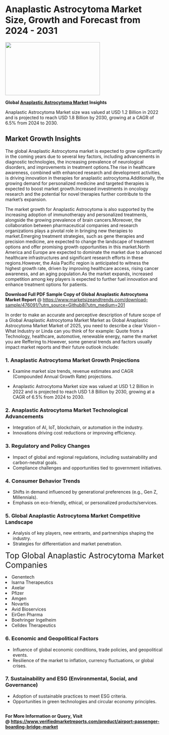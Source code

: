 <H1>Anaplastic Astrocytoma Market Size, Growth and Forecast from 2024 - 2031</H1><img class="aligncenter size-medium wp-image-584254" src="https://thirdeyenews.in/wp-content/uploads/2024/09/Global-Market-Research-300x168.jpeg" alt="" width="300" height="168" /><p><strong>Global&nbsp;<a href="https://www.marketsizeandtrends.com/download-sample/476091/?utm_source=Github8j?utm_medium=201">Anaplastic Astrocytoma Market</a> Insights</strong></p><p>Anaplastic Astrocytoma Market size was valued at USD 1.2 Billion in 2022 and is projected to reach USD 1.8 Billion by 2030, growing at a CAGR of 6.5% from 2024 to 2030.</p><p><h2>Market Growth Insights</h2> <p>The global Anaplastic Astrocytoma market is expected to grow significantly in the coming years due to several key factors, including advancements in diagnostic technologies, the increasing prevalence of neurological disorders, and improvements in treatment options.The rise in healthcare awareness, combined with enhanced research and development activities, is driving innovation in therapies for anaplastic astrocytoma.Additionally, the growing demand for personalized medicine and targeted therapies is expected to boost market growth.Increased investments in oncology research and the potential for novel therapies further contribute to the market’s expansion.</p> <p>The market growth for Anaplastic Astrocytoma is also supported by the increasing adoption of immunotherapy and personalized treatments, alongside the growing prevalence of brain cancers.Moreover, the collaboration between pharmaceutical companies and research organizations plays a pivotal role in bringing new therapies to market.Emerging treatment strategies, such as gene therapies and precision medicine, are expected to change the landscape of treatment options and offer promising growth opportunities in this market.North America and Europe are expected to dominate the market due to advanced healthcare infrastructures and significant research efforts in these regions.However, the Asia Pacific region is anticipated to witness the highest growth rate, driven by improving healthcare access, rising cancer awareness, and an aging population.As the market expands, increased competition among key players is expected to further fuel innovation and enhance treatment options for patients.</p> <p><span class=""><strong>Download Full PDF Sample Copy of Global Anaplastic Astrocytoma Market Report</strong> @ <a href="https://www.marketsizeandtrends.com/download-sample/476091/?utm_source=Github8j?utm_medium=201" target="_blank">https://www.marketsizeandtrends.com/download-sample/476091/?utm_source=Github8j?utm_medium=201</a></span></p><p>In order to make an accurate and perceptive description of future scope of a Global&nbsp;Anaplastic Astrocytoma Market Market as Global&nbsp;Anaplastic Astrocytoma Market Market of 2025, you need to describe a clear Vision &ndash; What Industry or Linda can you think of for example: Quote from a Technology, healthcare, automotive, renewable energy, name the market you are Reffering to.However, some general trends and factors usually impact market reports and their future outlook include:</p><h3>1.&nbsp;<strong>Anaplastic Astrocytoma Market Growth Projections</strong></h3><ul><li>Examine market size trends, revenue estimates and CAGR (Compounded Annual Growth Rate) projections.</li><li><p>Anaplastic Astrocytoma Market size was valued at USD 1.2 Billion in 2022 and is projected to reach USD 1.8 Billion by 2030, growing at a CAGR of 6.5% from 2024 to 2030.</p></li></ul><h3>2.&nbsp;<strong>Anaplastic Astrocytoma Market Technological Advancements</strong></h3><ul><li>Integration of AI, IoT, blockchain, or automation in the industry.</li><li>Innovations driving cost reductions or improving efficiency.</li></ul><h3>3.&nbsp;<strong>Regulatory and Policy Changes</strong></h3><ul><li>Impact of global and regional regulations, including sustainability and carbon-neutral goals.</li><li>Compliance challenges and opportunities tied to government initiatives.</li></ul><h3>4.&nbsp;<strong>Consumer Behavior Trends</strong></h3><ul><li>Shifts in demand influenced by generational preferences (e.g., Gen Z, Millennials).</li><li>Emphasis on eco-friendly, ethical, or personalized products/services.</li></ul><h3>5.&nbsp;<strong>Global Anaplastic Astrocytoma Market Competitive Landscape</strong></h3><ul><li>Analysis of key players, new entrants, and partnerships shaping the industry.</li><li>Strategies for differentiation and market penetration.</li></ul><p data-pm-slice="1 1 []"><span style="color: inherit; font-family: inherit; font-size: 25px;">Top Global Anaplastic Astrocytoma Market Companies</span></p><div class="" data-test-id=""><p><li>Genentech</li><li> Isarna Therapeutics</li><li> Axelar</li><li> Pfizer</li><li> Amgen</li><li> Novartis</li><li> Avid Bioservices</li><li> EirGen Pharma</li><li> Boehringer Ingelheim</li><li> Celldex Therapeutics</li></p></div><h3>6.&nbsp;<strong>Economic and Geopolitical Factors</strong></h3><ul><li>Influence of global economic conditions, trade policies, and geopolitical events.</li><li>Resilience of the market to inflation, currency fluctuations, or global crises.</li></ul><h3>7.&nbsp;<strong>Sustainability and ESG (Environmental, Social, and Governance)</strong></h3><ul><li>Adoption of sustainable practices to meet ESG criteria.</li><li>Opportunities in green technologies and circular economy principles.</li></ul><h2><strong style="font-size: 14px;">For More Information or Query, Visit @&nbsp;</strong><a style="background-color: #ffffff; font-size: 14px;" href="https://www.marketsizeandtrends.com/report/anaplastic-astrocytoma-market/" target="_blank">https://www.verifiedmarketreports.com/product/airport-passenger-boarding-bridge-market</a></h2>